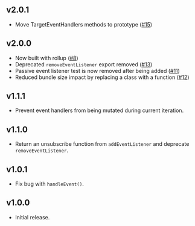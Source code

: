 ## v2.0.1

- Move TargetEventHandlers methods to prototype ([#15](https://github.com/lencioni/consolidated-events/pull/15))

## v2.0.0

- Now built with rollup ([#8](https://github.com/lencioni/consolidated-events/pull/8))
- Deprecated `removeEventListener` export removed ([#13](https://github.com/lencioni/consolidated-events/pull/13))
- Passive event listener test is now removed after being added ([#11](https://github.com/lencioni/consolidated-events/pull/11))
- Reduced bundle size impact by replacing a class with a function ([#12](https://github.com/lencioni/consolidated-events/pull/12))

## v1.1.1

- Prevent event handlers from being mutated during current iteration.

## v1.1.0

- Return an unsubscribe function from `addEventListener` and deprecate
  `removeEventListener`.

## v1.0.1

- Fix bug with `handleEvent()`.

## v1.0.0

- Initial release.
